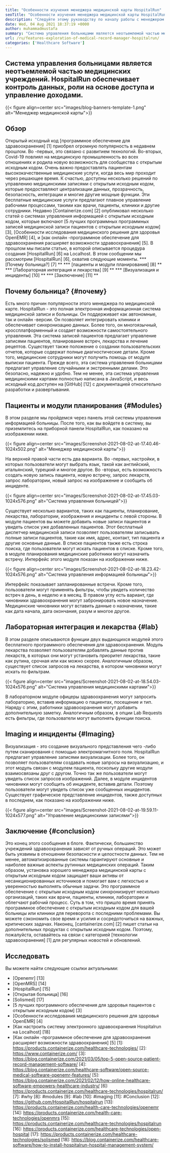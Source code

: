 ```yaml
---
title: "Особенности изучения менеджера медицинской карты HospitalRun" 
seoTitle: "Особенности изучения менеджера медицинской карты HospitalRun" 
description: "Следуйте этому руководству по началу работы с менеджером медицинской карты Hospitalrun. Он открыт, многоязычный и автоматизирует многие из важных процессов." 
date: Wed, 04 Aug 2021 18:37:19 +0000
author: muhammadmustafa
summary: "Система управления больницами является неотъемлемой частью медицинских учреждений. HospitalRun обеспечивает контроль данных, роли на основе доступа и управление доходами." 
url: /ru/features-exploration-of-medical-record-manager-hospitalrun/
categories: ['Healthcare Software']
---
```


## Система управления больницами является неотъемлемой частью медицинских учреждений. HospitalRun обеспечивает контроль данных, роли на основе доступа и управление доходами.

{{< figure align=center src="images/blog-banners-template-1.png" alt="Менеджер медицинской карты">}}


## Обзор
Открытый исходный код [программное обеспечение для здравоохранения] [1] приобрел огромную популярность в недавнем прошлом. Во -первых, это связано с развитием технологий. Во-вторых, Covid-19 повлиял на медицинскую промышленность во всех отношениях и родила новую возможность для сообщества с открытым исходным кодом. Очень важно предоставлять пациентам высококачественные медицинские услуги, когда весь мир проходит через решающее время. К счастью, доступны несколько решений по управлению медицинскими записями с открытым исходным кодом, которые предоставляют централизации данных, прозрачность, безопасность, интеграции и многие другие мощные функции. Эти бесплатные медицинские услуги предлагают плавное управление рабочими процессами, такими как врачи, пациенты, клиники и другие сотрудники. Недавно [Containerize.com] [2] опубликовал несколько статей о системах управления информацией с открытым исходным кодом, которые включают [5 лучших программных программных записей медицинской записи пациентов с открытым исходным кодом] [3], [Особенности исследования медицинского решения для здоровья OpenEMR] [4], и [как онлайн -программное обеспечение для здравоохранения расширяет возможности здравоохранения] [5].
В прошлом мы писали статью, в которой описывается процедура создания [HospitalRun] [6] на Localhost. В этом сообщении мы рассмотрим [HospitalRun] [6], охватив следующие моменты.
  *** [Почему больница?] [7] **
  *** [пациенты и модули планирования] [8] **
  *** [Лабораторная интеграция и лекарства] [9] **
  *** [Визуализация и инциденты] [10] **
  *** [Заключение] [11] **

## Почему больница? {#почему}
Есть много причин популярности этого менеджера по медицинской карте. HospitalRun - это полная электронная информационная система медицинской записи и больницы. Он поддерживает как автономные, так и онлайн -версии. Он позволяет интегрировать клиники и обеспечивает синхронизацию данных. Более того, он многоязычный, кроссплатформенный и создает возможности самостоятельного управления. Эта система записей пациентов предлагает управление записями пациентов, планирование встреч, лекарства и лечение рецептов. Существует также положение о создании пользовательских отчетов, которые содержат полные диагностические детали. Кроме того, медицинские сотрудники могут получить помощь от модуля выписки пациента. Прежде всего, эта система управления больницами предлагает управление случайными и экстренными делами. Это безопасно, надежно и удобно. Тем не менее, эта система управления медицинскими картами полностью написана в JavaScript, и весь исходный код доступен на [GitHub] [12] с документацией относительно разработки и развертывания.

## Пациенты и модули планирования {#Modules}
В этом разделе мы пройдемся через панель этой системы управления информацией больницы. После того, как вы войдете в систему, вы приземлитесь на приборной панели HospitalRun, как показано на изображении ниже.

{{< figure align=center src="images/Screenshot-2021-08-02-at-17.40.46-1024x502.png" alt="Менеджер медицинской карты">}}

На верхней правой части есть два варианта. Во -первых, настройки, в которых пользователи могут выбрать язык, такой как английский, итальянский, турецкий и многое другое. Во -вторых, есть возможность создать новую запись пациента, новую встречу, запрос лекарств, запрос лаборатории, новый запрос на изображение и сообщить об инциденте.

{{< figure align=center src="images/Screenshot-2021-08-02-at-17.45.03-1024x576.png" alt="Система управления больницей">}}

Существует несколько вариантов, таких как пациенты, планирование, лекарства, лаборатории, изображения и инциденты с левой стороны. В модуле пациентов вы можете добавить новые записи пациентов и увидеть список уже добавленных пациентов. Этот бесплатный диспетчер медицинской записи позволяет пользователям записывать полные записи пациентов, такие как имя, адрес, контакт, тип пациента и другие основные данные. В списке пациентов также есть строка поиска, где пользователи могут искать пациентов в списке. Кроме того, в модуле планирования медицинские работники могут назначить встречу. Интерфейс этого модуля показан на изображении ниже.

{{< figure align=center src="images/Screenshot-2021-08-02-at-18.23.42-1024x576.png" alt="Система управления информацией больницы">}}

Интерфейс показывает запланированные встречи. Кроме того, пользователи могут применять фильтры, чтобы увидеть количество встреч в день, в неделю и в месяц. В правом углу есть вариант, где чиновники здравоохранения могут забронировать новое назначение. Медицинские чиновники могут вставить данные о назначении, такие как дата начала, дата окончания, разум и многое другое.

## Лабораторная интеграция и лекарства {#lab}
В этом разделе описываются функции двух выдающихся модулей этого бесплатного программного обеспечения для здравоохранения. Модуль лекарства позволяет пользователям добавлять данные против лекарств, в которых они могут установить приоритет лекарства, такие как рутина, срочная или как можно скорее. Аналогичным образом, существует список запросов на лекарства, в котором чиновники могут искать по фильтрам.

{{< figure align=center src="images/Screenshot-2021-08-02-at-18.54.03-1024x576.png" alt="Система управления медицинскими картами">}}

В лабораторном модуле офицеры здравоохранения могут запросить лабораторию, вставив информацию о пациентах, посещение и тип. Наряду с этим, работники здравоохранения могут добавить дополнительную заметку. Аналогичным образом, в опции Lab Requests есть фильтры, где пользователи могут выполнять функции поиска.

## Imaging и инциденты {#Imaging}
Визуализация - это создание визуального представления чего -либо путем сканирования с помощью электромагнитного поля. HospitalRun предлагает управление записями визуализации. Более того, он позволяет пользователям создавать новые запросы на визуализацию, и этот модуль связан с модулем пациента, поскольку другие модули взаимосвязаны друг с другом. Точно так же пользователи могут увидеть список запросов изображений. Далее, в модуле инцидентов чиновники могут сообщить об инциденте, вставив детали. Поэтому пользователи могут увидеть список уже сообщенных инцидентов. Существует графическое представление инцидентов, также доступных в последнем, как показано на изображении ниже.

{{< figure align=center src="images/Screenshot-2021-08-02-at-19.59.11-1024x577.png" alt="Управление медицинскими записями">}}


## Заключение {#conclusion}
Это конец этого сообщения в блоге. Фактически, большинство учреждений здравоохранения зависят от ручных операций. Это может быть уязвимы в отношении безопасности и целостности данных. Тем не менее, автоматизированные системы гарантируют основные и наиболее важные аспекты рутинных медицинских операций. Таким образом, установка хорошего менеджера медицинской карты с открытым исходным кодом защищает ваши активы от несанкционированных источников и помогает вам с легкостью и уверенностью выполнять обычные задачи. Это программное обеспечение с открытым исходным кодом синхронизирует несколько организаций, таких как врачи, пациенты, клиники, лаборатории и облегчают рабочий процесс. Суть в том, что пришло время принять программное обеспечение с открытым исходным кодом для вашей больницы или клиники для переворота с последними проблемами. Вы можете сэкономить свое время и усилия и сосредоточиться на важных, критических задачах.
Наконец, [cantainerize.com] [2] пишет статьи на дополнительных продуктах с открытым исходным кодом. Поэтому, пожалуйста, оставайтесь на связи с категорией [технологии здравоохранения] [1] для регулярных новостей и обновлений.

## Исследовать
Вы можете найти следующие ссылки актуальными:
  * [Openemr] [13]
  * [OpenMRS] [14]
  * [HospitalRun] [15]
  * [Открытая больница] [16]
  * [Solismed] [17]
  * [5 лучших программного обеспечения для здоровья пациентов с открытым исходным кодом] [3]
  * [Особенности исследования медицинского решения для здоровья OpenEMR] [4]
  * [Как настроить систему электронного здравоохранения Hospitalrun на Localhost] [18]
  * [Как онлайн -программное обеспечение для здравоохранения расширяет возможности здравоохранения] [5]
[1]: https://products.containerize.com/healthcare-technologies/
[2]: https://www.containerize.com/
[3]: https://blog.containerize.com/2021/03/05/top-5-open-source-patient-record-management-software/
[4]: https://blog.containerize.com/healthcare-software/open-source-medical-software-openemr-features/
[5]: https://blog.containerize.com/2021/02/12/how-online-healthcare-software-empowers-healthcare-industry/
[6]: https://products.containerize.com/healthcare-technologies/hospitalrun/
[7]: #why
[8]: #modules
[9]: #lab
[10]: #imaging
[11]: #Conclusion
[12]: https://github.com/HospitalRun/hospitalrun
[13]: https://products.containerize.com/health-care-technologies/openemr
[14]: https://products.containerize.com/health-care-technologies/openmrs
[15]: https://products.containerize.com/healthcare-technologies/hospitalrun
[16]: https://products.containerize.com/healthcare-technologies/open-hospital
[17]: https://products.containerize.com/healthcare-technologies/solismed
[18]: https://blog.containerize.com/healthcare-software/how-to-install-hospitalrun-hospital-management-system/
